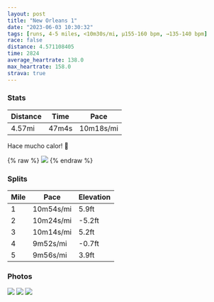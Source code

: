 ```yaml
---
layout: post
title: "New Orleans 1"
date: "2023-06-03 10:30:32"
tags: [runs, 4-5 miles, <10m30s/mi, μ155-160 bpm, →135-140 bpm]
race: false
distance: 4.571108405
time: 2824
average_heartrate: 138.0
max_heartrate: 158.0
strava: true
---
```


### Stats

| Distance | Time | Pace |
|----------|------|------|
|4.57mi|47m4s|10m18s/mi|

Hace mucho calor! 🥵

{% raw %}
<img src='https://maps.googleapis.com/maps/api/staticmap?maptype=roadmap&path=enc:_o{uDz{odPFGVBH?j@HHD\@xB\x@VXBv@LzBj@d@BVHN@NHb@HJF`@HNTA`@Kh@?LKZW`BOpAKj@SfBc@pCWpAM`AGr@Ib@IjAUdAKpASdAMnAe@~CUjAIbAY`BGr@[lBIhAw@`FCn@SnAU`AEl@UjBS`@Cj@CBCh@_@`BEl@Kd@KfAMt@StB]fCOf@Ah@Br@?|A@ZDNF`BDvBAt@HnA@l@Er@JfAAHNdAGzAFf@Ch@Df@AZEl@Jt@R`A?~BEt@Dj@Jd@nB`BTPH@z@fA_@p@QNy@fAgAxBIFKNK\UJc@l@_@v@IZOFMTENUZIDKHI\MFQXMJQ^g@h@SFGGSEBRR`@QZm@bAGFSJcA|AKHILOXMNg@lA[^Sd@w@fA[r@c@l@y@vASPc@p@k@t@oAbCQNk@nAg@`AFPALILUZOZOLa@h@[n@[d@aAfBGTUTMZy@bAIVgAhB_@d@Wd@UZs@rAW\]v@QVOd@MTYZIDONW^Mh@S`@gBfCi@bAi@t@_@t@Sh@QNiAnB[`@Yj@S\Qd@_@l@ALRXTPT?ZVTTR^BPGFG?qAa@UWYSKGOCWJ{@bAUd@]^c@~@q@dAi@p@m@jAg@j@U^_ApB{@lAgAvB_AnASd@OJc@`A_AnAk@bASRW^KJ{@`BSd@y@tAu@dAq@jAILOJUX{@`Bi@z@S`@Yb@[^Yn@k@~@a@bAu@pAa@f@W`@Kt@Q`@MHWn@DhA?XIh@Qj@u@dA[XKDo@b@Q\IZGl@?h@Jv@Nj@Dd@Od@]d@Mj@m@nAQlA&key=AIzaSyC1MId7bFpkLXNAaYhBSTb8jLyiSqzbDtM&size=800x800&markers=color:yellow|label:S|29.9648,-90.0347&markers=color:green|label:F|29.98554,-90.09481000000004'>
{% endraw %}

### Splits

| Mile | Pace | Elevation |
|------|------|-----------|
|1|10m54s/mi|5.9ft|
|2|10m24s/mi|-5.2ft|
|3|10m14s/mi|5.2ft|
|4|9m52s/mi|-0.7ft|
|5|9m56s/mi|3.9ft|

### Photos
<img src='https://dgtzuqphqg23d.cloudfront.net/toAxqcL7LM2gIdVxcvfpfe8B05fqS8LRlBYH7FIY4ho-576x768.jpg'>

<img src='https://image.mux.com/gSdsSVLpFurtt2pAm02vcJPnGneHnTXtED8l7lu6n1008/thumbnail.jpg?width=337&height=600&fit_mode=preserve&time=0'>

<img src='https://dgtzuqphqg23d.cloudfront.net/XWq9IFfjRr7jMZzXve8foUEvDnavqxe_Oo-rRKt4wWg-576x768.jpg'>
